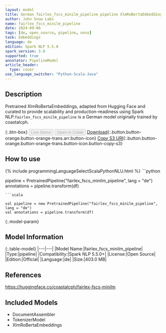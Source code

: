```yaml
---
layout: model
title: German fairlex_fscs_minilm_pipeline pipeline XlmRoBertaEmbeddings from coastalcph
author: John Snow Labs
name: fairlex_fscs_minilm_pipeline
date: 2024-09-06
tags: [de, open_source, pipeline, onnx]
task: Embeddings
language: de
edition: Spark NLP 5.5.0
spark_version: 3.0
supported: true
annotator: PipelineModel
article_header:
  type: cover
use_language_switcher: "Python-Scala-Java"
---
```


## Description

Pretrained XlmRoBertaEmbeddings, adapted from Hugging Face and curated to provide scalability and production-readiness using Spark NLP.`fairlex_fscs_minilm_pipeline` is a German model originally trained by coastalcph.

{:.btn-box}
<button class="button button-orange" disabled>Live Demo</button>
<button class="button button-orange" disabled>Open in Colab</button>
[Download](https://s3.amazonaws.com/auxdata.johnsnowlabs.com/public/models/fairlex_fscs_minilm_pipeline_de_5.5.0_3.0_1725596353562.zip){:.button.button-orange.button-orange-trans.arr.button-icon}
[Copy S3 URI](s3://auxdata.johnsnowlabs.com/public/models/fairlex_fscs_minilm_pipeline_de_5.5.0_3.0_1725596353562.zip){:.button.button-orange.button-orange-trans.button-icon.button-copy-s3}

## How to use



<div class="tabs-box" markdown="1">
{% include programmingLanguageSelectScalaPythonNLU.html %}
```python

pipeline = PretrainedPipeline("fairlex_fscs_minilm_pipeline", lang = "de")
annotations =  pipeline.transform(df)   

```
```scala

val pipeline = new PretrainedPipeline("fairlex_fscs_minilm_pipeline", lang = "de")
val annotations = pipeline.transform(df)

```
</div>

{:.model-param}
## Model Information

{:.table-model}
|---|---|
|Model Name:|fairlex_fscs_minilm_pipeline|
|Type:|pipeline|
|Compatibility:|Spark NLP 5.5.0+|
|License:|Open Source|
|Edition:|Official|
|Language:|de|
|Size:|403.0 MB|

## References

https://huggingface.co/coastalcph/fairlex-fscs-minilm

## Included Models

- DocumentAssembler
- TokenizerModel
- XlmRoBertaEmbeddings